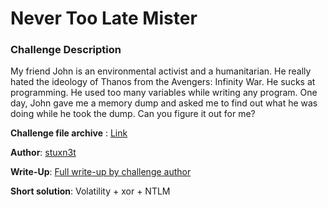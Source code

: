 # Never Too Late Mister

### Challenge Description

My friend John is an environmental activist and a humanitarian. He really hated the ideology of Thanos from the Avengers: Infinity War. He sucks at programming. He used too many variables while writing any program. One day, John gave me a memory dump and asked me to find out what he was doing while he took the dump. Can you figure it out for me?

**Challenge file archive** : [Link](https://drive.google.com/file/d/1MjMGRiPzweCOdikO3DTaVfbdBK5kyynT/view?usp=sharing)

**Author**: [stuxn3t](https://twitter.com/_stuxn3t)

**Write-Up**: [Full write-up by challenge author](https://volatilevirus.home.blog/2018/10/27/bsides-delhi-ctf18-never-too-late-mister-write-up/)

**Short solution**: Volatility + xor + NTLM
